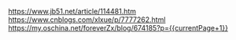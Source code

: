 https://www.jb51.net/article/114481.htm
https://www.cnblogs.com/xlxue/p/7777262.html
https://my.oschina.net/foreverZx/blog/674185?p={{currentPage+1}}